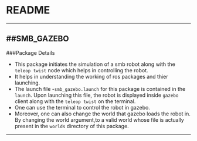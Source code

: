 # README #
---
##SMB_GAZEBO
---
###Package Details
- This package initiates the simulation of a smb robot along with the `teleop twist` node which helps in controlling the robot.
- It helps in understanding the working of ros packages and thier launching.
- The launch file -`smb_gazebo.launch` for this package is contained in the `launch`. Upon launching this file, the robot is displayed inside `gazebo` client along with the `teleop twist` on the terminal.
- One can use the terminal to control the robot in gazebo.
- Moreover, one can also change the world that gazebo loads the robot in. By changing the world argument,to a valid world whose file is actually present in the `worlds` directory of this package.
---